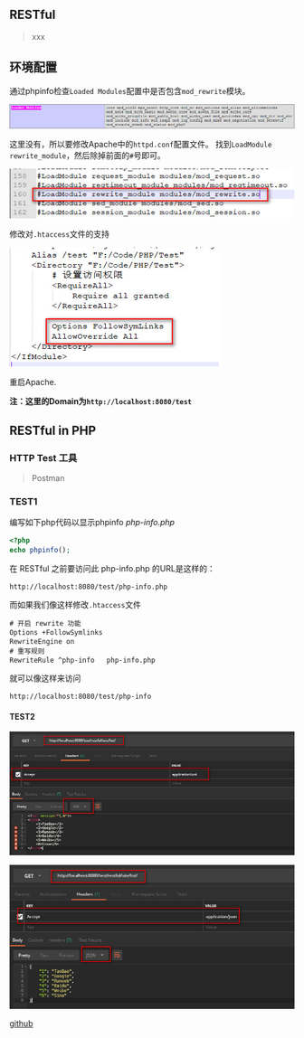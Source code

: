 ## RESTful
> xxx

## 环境配置

通过phpinfo检查`Loaded Modules`配置中是否包含`mod_rewrite`模块。

![](_image/20190312114317.jpg)

这里没有，所以要修改Apache中的`httpd.conf`配置文件。
找到`LoadModule rewrite_module`，然后除掉前面的`#`号即可。

![](_image/20190312114856.jpg)

修改对`.htaccess`文件的支持

![](_image/20190312115513.jpg)

重启Apache.

**注：这里的Domain为`http://localhost:8080/test`**

## RESTful in PHP

### HTTP Test 工具
> Postman

### TEST1
编写如下php代码以显示phpinfo
*php-info.php*

```php
<?php
echo phpinfo();
```

在 RESTful 之前要访问此 php-info.php 的URL是这样的：
```
http://localhost:8080/test/php-info.php
```

而如果我们像这样修改`.htaccess`文件
```
# 开启 rewrite 功能
Options +FollowSymlinks
RewriteEngine on
# 重写规则
RewriteRule ^php-info   php-info.php
```

就可以像这样来访问
```
http://localhost:8080/test/php-info
```

#### TEST2

![](_image/20190312135145.jpg)

![](_image/20190312135243.jpg)


[github](https://github.com/blog-demos/simple-restful-php)
